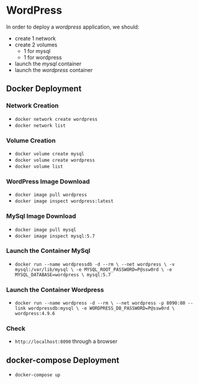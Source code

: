 # WordPress
In order to deploy a *wordpress* application, we should:
- create 1 network
- create 2 volumes
  - 1 for mysql
  - 1 for wordpress
- launch the *mysql* container
- launch the *wordpress* container


## Docker Deployment
### Network Creation
- `docker network create wordpress`
- `docker network list`

### Volume Creation
- `docker volume create mysql`
- `docker volume create wordpress`
- `docker volume list`

### WordPress Image Download
- `docker image pull wordpress`
- `docker image inspect wordpress:latest`

### MySql Image Download
- `docker image pull mysql`
- `docker image inspect mysql:5.7`

### Launch the Container MySql
- `docker run --name wordpressdb -d --rm \
--net wordpress \
-v mysql:/var/lib/mysql \
-e MYSQL_ROOT_PASSWORD=P@ssw0rd \
-e MYSQL_DATABASE=wordpress \
mysql:5.7`

### Launch the Container Wordpress
- `docker run --name wordpress -d --rm \
--net wordpress -p 8090:80 --link wordpressdb:mysql \
-e WORDPRESS_DB_PASSWORD=P@ssw0rd \
wordpress:4.9.6`

### Check
- `http://localhost:8090` through a browser


## docker-compose Deployment
- `docker-compose up`